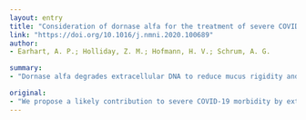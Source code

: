 ```yaml
---
layout: entry
title: "Consideration of dornase alfa for the treatment of severe COVID-19 acute respiratory distress syndrome"
link: "https://doi.org/10.1016/j.nmni.2020.100689"
author:
- Earhart, A. P.; Holliday, Z. M.; Hofmann, H. V.; Schrum, A. G.

summary:
- "Dornase alfa degrades extracellular DNA to reduce mucus rigidity and accumulation. It was associated with respiratory improvement in a first patient. We propose a likely contribution to severe COVID-19 morbidity. The NET should be considered for clinical trials in treatment."

original:
- "We propose a likely contribution to severe COVID-19 morbidity by extracellular DNA in neutrophil extracellular traps (NETs). Dornase alfa degrades extracellular DNA to reduce mucus rigidity and accumulation, and was associated with respiratory improvement in a first patient. Dornase alfa should be considered for clinical trials in treatment of severe COVID-19."
---
```


